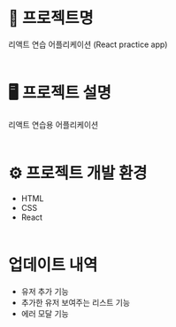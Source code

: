 # 📝 프로젝트명
리액트 연습 어플리케이션 (React practice app)
<br><br>

# 🖥️ 프로젝트 설명
리액트 연습용 어플리케이션
<br><br>

# ⚙️ 프로젝트 개발 환경
* HTML
* CSS
* React
<br><br>

# 업데이트 내역
* 유저 추가 기능
* 추가한 유저 보여주는 리스트 기능
* 에러 모달 기능
